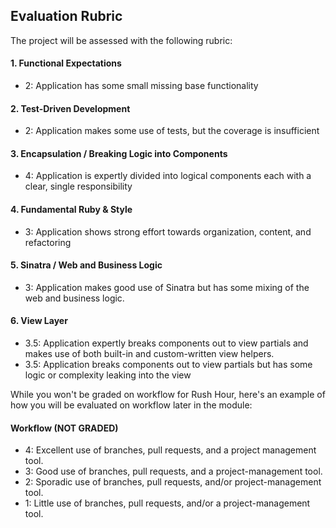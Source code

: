 ## Evaluation Rubric

The project will be assessed with the following rubric:

#### 1. Functional Expectations

<!-- * 3: Application fulfills base expectations -->
* 2: Application has some small missing base functionality

#### 2. Test-Driven Development

<!-- * 3: Application is well tested but does not balance isolation and integration/feature tests -->
* 2: Application makes some use of tests, but the coverage is insufficient

#### 3. Encapsulation / Breaking Logic into Components

* 4: Application is expertly divided into logical components each with a clear, single responsibility

#### 4. Fundamental Ruby & Style

* 3: Application shows strong effort towards organization, content, and refactoring

#### 5. Sinatra / Web and Business Logic

<!-- * 4: Application takes advantage of all the features Sinatra has to offer and effectively separates the web application from the business logic. -->
* 3: Application makes good use of Sinatra but has some mixing of the web and business logic.

#### 6. View Layer

* 3.5: Application expertly breaks components out to view partials and makes use of both built-in and custom-written view helpers.
* 3.5: Application breaks components out to view partials but has some logic or complexity leaking into the view

While you won't be graded on workflow for Rush Hour, here's an example of how you will be evaluated on workflow later in the module:

#### Workflow (NOT GRADED)

* 4: Excellent use of branches, pull requests, and a project management tool.
* 3: Good use of branches, pull requests, and a project-management tool.
* 2: Sporadic use of branches, pull requests, and/or project-management tool.
* 1: Little use of branches, pull requests, and/or a project-management tool.
